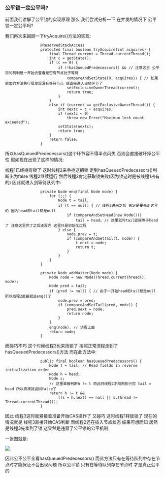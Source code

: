 ### 公平锁一定公平吗?
前面我们讲解了公平锁的实现原理 那么 我们尝试分析一下 在并发的情况下 公平锁一定公平吗?

我们再次来回顾一下tryAcquire()方法的实现:

                    @ReservedStackAccess
                    protected final boolean tryAcquire(int acquires) {
                        final Thread current = Thread.currentThread();
                        int c = getState();
                        if (c == 0) {
                            if (!hasQueuedPredecessors() && // 注意这里 公平锁的机制是一开始会查看是否有节点处于等待
                                compareAndSetState(0, acquires)) { // 如果前面的方法执行后发现没有等待节点 就直接进入占锁环节了
                                setExclusiveOwnerThread(current);
                                return true;
                            }
                        }
                        else if (current == getExclusiveOwnerThread()) {
                            int nextc = c + acquires;
                            if (nextc < 0)
                                throw new Error("Maximum lock count exceeded");
                            setState(nextc);
                            return true;
                        }
                        return false;
                    }

所以hasQueuedPredecessors()这个环节容不得半点闪失 否则会直接破坏掉公平性 假如现在出现了这样的情况:

线程1已经持有锁了 这时线程2来争抢这把锁 走到hasQueuedPredecessors()判断出为false 线程2继续运行
然后线程2肯定获取锁失败(因为锁这时是被线程1占有的) 因此就进入到等待队列中:

                    private Node enq(final Node node) {
                        for (;;) {
                            Node t = tail;
                            if (t == null) { // 线程2进来之后 肯定是要先走这里的 因为head和tail都是null
                                if (compareAndSetHead(new Node()))
                                    tail = head; // 这里就将tail直接等于head了 注意这里完了之后还没完 这里只是初始化过程
                            } else {
                                node.prev = t;
                                if (compareAndSetTail(t, node)) {
                                    t.next = node;
                                    return t;
                                }
                            }
                        }
                    }
                    
                    private Node addWaiter(Node mode) {
                        Node node = new Node(Thread.currentThread(), mode);
                        Node pred = tail;
                        if (pred != null) { // 由于一开始head和tail都是null 所以线程2直接就进enq()了
                            node.prev = pred;
                            if (compareAndSetTail(pred, node)) {
                                pred.next = node;
                                return node;
                            }
                        }
                        enq(node); // 请看上面
                        return node;
                    }

而碰巧不巧 这个时候线程3也来抢锁了 按照正常流程走到了hasQueuedPredecessors()方法 而在此方法中:

                    public final boolean hasQueuedPredecessors() {
                        Node t = tail; // Read fields in reverse initialization order
                        Node h = head;
                        Node s;
                        // 这里直接判断h != t 而此时线程2才刚刚执行完 tail = head 所以直接就返回false了
                        return h != t &&
                            ((s = h.next) == null || s.thread != Thread.currentThread());
                    }

因此 线程3这时就紧接着准备开始CAS操作了 又碰巧 这时线程1释放锁了 现在的情况就是 线程3直接开始CAS判断
而线程2还在插入节点状态 结果可想而知 居然是线程3先拿到了锁 这显然是违背了公平锁的公平机制

一张图就是:

<img src="https://img-blog.csdnimg.cn/img_convert/6968cc52fe4b051dd7ca8cb262875b02.png">

因此公不公平全看hasQueuedPredecessors() 而此方法只有在等待队列中存在节点时才能保证不会出现问题 所以公平锁 只有在等待队列存在节点时 才是真正公平的